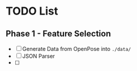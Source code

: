 # TODO List

## Phase 1 - Feature Selection

- [ ] Generate Data from OpenPose into `./data/`
- [ ] JSON Parser
- [ ] 